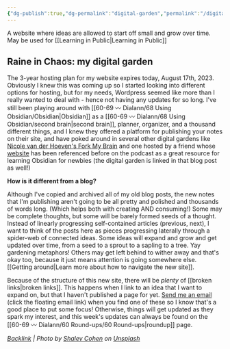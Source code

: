 ```yaml
---
{"dg-publish":true,"dg-permalink":"digital-garden","permalink":"/digital-garden/","noteIcon":"","created":"2023-08-17T13:45:42","updated":"2023-08-20T12:42:09.000-04:00"}
---
```




A website where ideas are allowed to start off small and grow over time. May be used for [[Learning in Public\|Learning in Public]]


## Raine in Chaos: my digital garden

The 3-year hosting plan for my website expires today, August 17th, 2023. Obviously I knew this was coming up so I started looking into different options for hosting, but for my needs, Wordpress seemed like more than I really wanted to deal with - hence not having any updates for so long. I've still been playing around with [[60-69 〰️ Dialann/68 Using Obsidian/Obsidian\|Obsidian]] as a [[60-69 〰️ Dialann/68 Using Obsidian/second brain\|second brain]], planner, organizer, and a thousand different things, and I knew they offered a platform for publishing your notes on their site, and have poked around in several other digital gardens like [Nicole van der Hoeven's Fork My Brain](https://notes.nicolevanderhoeven.com/Fork+My+Brain) and one hosted by a friend whose [website](https://thliterary.wordpress.com/2022/05/03/using-obsidian-a-year-on/) has been referenced before on the podcast as a great resource for learning Obsidian for newbies (the digital garden is linked in that blog post as well!)

**How is it different from a blog?**

Although I've copied and archived all of my old blog posts, the new notes that I'm publishing aren't going to be all pretty and polished and thousands of words long. (Which helps both with creating AND consuming!) Some may be complete thoughts, but some will be barely formed seeds of a thought. Instead of linearly progressing self-contained articles (previous, next), I want to think of the posts here as pieces progressing laterally through a spider-web of connected ideas. Some ideas will expand and grow and get updated over time, from a seed to a sprout to a sapling to a tree. Yay gardening metaphors! Others may get left behind to wither away and that's okay too, because it just means attention is going somewhere else. [[Getting around\|Learn more about how to navigate the new site]]. 

Because of the structure of this new site, there will be *plenty* of [[broken links\|broken links]]. This happens when I link to an idea that I want to expand on, but that I haven't published a page for yet. [Send me an email](mailto:raine@chaoticorganized.com) (click the floating email link) when you find one of these so I know that's a good place to put some focus! Otherwise, things will get updated as they spark my interest, and this week's updates can always be found on the [[60-69 〰️ Dialann/60 Round-ups/60 Round-ups\|roundup]] page.

*[Backlink](https://unsplash.com/photos/uRlnISgCtME) | Photo by [Shalev Cohen](https://unsplash.com/@shalevcohen?utm_source=Obsidian%20Image%20Inserter%20Plugin&utm_medium=referral) on [Unsplash](https://unsplash.com/?utm_source=Obsidian%20Image%20Inserter%20Plugin&utm_medium=referral)*
